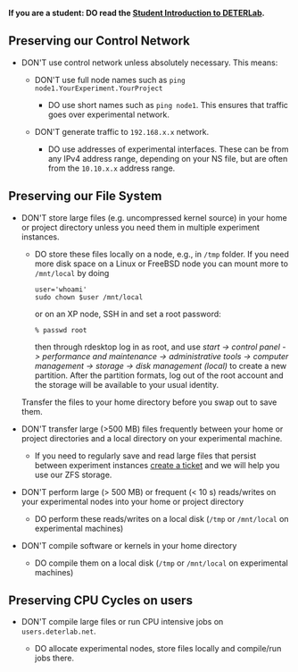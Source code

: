 **If you are a student: DO read the [Student Introduction to DETERLab](/education/student-intro/).**

## Preserving our Control Network

- DON'T use control network unless absolutely necessary. This means:

    - DON'T use full node names such as `ping node1.YourExperiment.YourProject`

        - DO use short names such as `ping node1`. This ensures that traffic goes over experimental network.

    - DON'T generate traffic to `192.168.x.x` network.

        - DO use addresses of experimental interfaces. These can be from any IPv4 address range, depending on your NS file, but are often from the `10.10.x.x` address range.

## Preserving our File System

- DON'T store large files (e.g. uncompressed kernel source) in your home or project directory unless you need them in multiple experiment instances.

    - DO store these files locally on a node, e.g., in `/tmp` folder. If you need more disk space on a Linux or FreeBSD node you can mount more to `/mnt/local` by doing
        
        ```sudo /usr/local/etc/emulab/mkextrafs.pl /mnt 
        user='whoami' 
        sudo chown $user /mnt/local
        ```
        
        or on an XP node, SSH in and set a root password:
        
        `% passwd root`
        
        then through rdesktop log in as root, and use _start -> control panel -> performance and maintenance -> administrative tools -> computer management -> storage -> disk management (local)_ to create a new partition. After the partition formats, log out of the root account and the storage will be available to your usual identity.
        
    Transfer the files to your home directory before you swap out to save them.

- DON'T transfer large (>500 MB) files frequently between your home or project directories and a local directory on your experimental machine.

    - If you need to regularly save and read large files that persist between experiment instances [create a ticket](https://trac.deterlab.net/wiki/GettingHelp) and we will help you use our ZFS storage.

- DON'T perform large (> 500 MB) or frequent (< 10 s) reads/writes on your experimental nodes into your home or project directory

    - DO perform these reads/writes on a local disk (`/tmp` or `/mnt/local` on experimental machines)

- DON'T compile software or kernels in your home directory

    - DO compile them on a local disk (`/tmp` or `/mnt/local` on experimental machines)

## Preserving CPU Cycles on users

- DON'T compile large files or run CPU intensive jobs on `users.deterlab.net`.

    - DO allocate experimental nodes, store files locally and compile/run jobs there.
